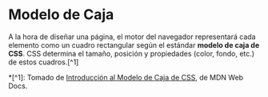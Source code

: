 # Modelo de Caja

A la hora de diseñar una página, el motor del navegador representará cada elemento como un cuadro rectangular según
el estándar **modelo de caja de CSS**. CSS determina el tamaño, posición y propiedades (color, fondo, etc.) de estos
cuadros.[^1]


*[^1]: Tomado de [Introducción al Modelo de Caja de CSS](https://developer.mozilla.org/es/docs/Web/CSS/CSS_Box_Model/Introduction_to_the_CSS_box_model),
       de MDN Web Docs.
